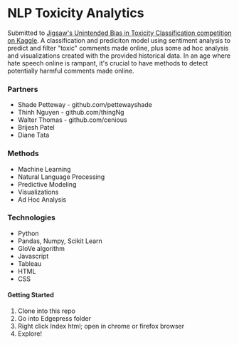 # NLP Toxicity Analytics
Submitted to [Jigsaw's Unintended Bias in Toxicity Classification competition on Kaggle](https://www.kaggle.com/c/jigsaw-unintended-bias-in-toxicity-classification). A classification and prediciton model using sentiment analysis to predict and filter "toxic" comments made online, plus some ad hoc analysis and visualizations created with the provided historical data. In an age where hate speech online is rampant, it's crucial to have methods to detect potentially harmful comments made online. 


### Partners
* Shade Petteway - github.com/pettewayshade
* Thinh Nguyen - github.com/thingNg
* Walter Thomas - github.com/cenious
* Brijesh Patel
* Diane Tata

### Methods
* Machine Learning
* Natural Language Processing
* Predictive Modeling
* Visualizations
* Ad Hoc Analysis

### Technologies
* Python
* Pandas, Numpy, Scikit Learn
* GloVe algorithm 
* Javascript
* Tableau
* HTML
* CSS

#### Getting Started
1) Clone into this repo
2) Go into Edgepress folder 
3) Right click Index html; open in chrome or firefox browser 
4) Explore! 
